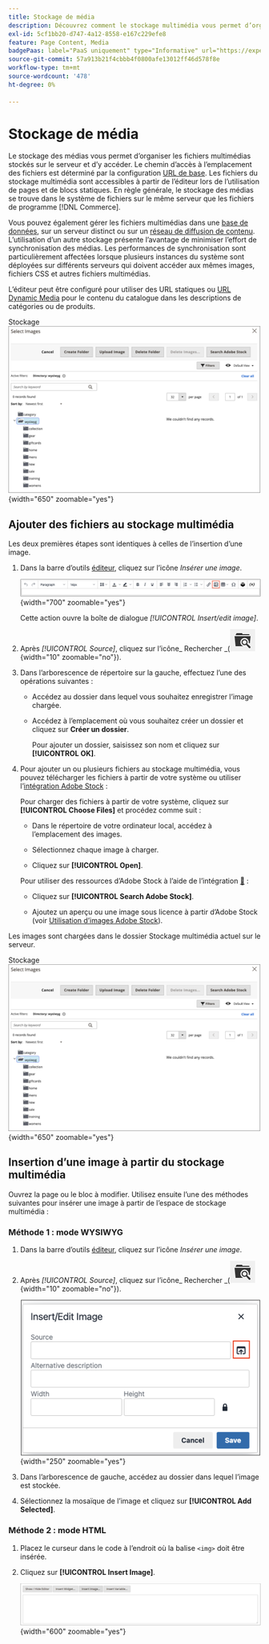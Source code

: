 ```yaml
---
title: Stockage de média
description: Découvrez comment le stockage multimédia vous permet d’organiser les fichiers multimédias Commerce stockés sur le serveur et d’y accéder.
exl-id: 5cf1bb20-d747-4a12-8558-e167c229efe8
feature: Page Content, Media
badgePaas: label="PaaS uniquement" type="Informative" url="https://experienceleague.adobe.com/fr/docs/commerce/user-guides/product-solutions" tooltip="S’applique uniquement aux projets Adobe Commerce on Cloud (infrastructure PaaS gérée par Adobe) et aux projets On-premise."
source-git-commit: 57a913b21f4cbbb4f0800afe13012ff46d578f8e
workflow-type: tm+mt
source-wordcount: '478'
ht-degree: 0%

---
```


# Stockage de média

Le stockage des médias vous permet d’organiser les fichiers multimédias stockés sur le serveur et d’y accéder. Le chemin d’accès à l’emplacement des fichiers est déterminé par la configuration [URL de base](../stores-purchase/store-urls.md). Les fichiers du stockage multimédia sont accessibles à partir de l’éditeur lors de l’utilisation de pages et de blocs statiques. En règle générale, le stockage des médias se trouve dans le système de fichiers sur le même serveur que les fichiers de programme [!DNL Commerce].

Vous pouvez également gérer les fichiers multimédias dans une [base de données](media-storage-database.md), sur un serveur distinct ou sur un [réseau de diffusion de contenu](media-storage-content-delivery-network.md). L’utilisation d’un autre stockage présente l’avantage de minimiser l’effort de synchronisation des médias. Les performances de synchronisation sont particulièrement affectées lorsque plusieurs instances du système sont déployées sur différents serveurs qui doivent accéder aux mêmes images, fichiers CSS et autres fichiers multimédias.

L’éditeur peut être configuré pour utiliser des URL statiques ou [URL Dynamic Media](../catalog/catalog-urls.md#configure-catalog-media-url-format) pour le contenu du catalogue dans les descriptions de catégories ou de produits.

Stockage ![[!DNL Commerce] Media](./assets/media-storage.png){width="650" zoomable="yes"}

## Ajouter des fichiers au stockage multimédia

Les deux premières étapes sont identiques à celles de l’insertion d’une image.

1. Dans la barre d’outils [éditeur](editor.md), cliquez sur l’icône _Insérer une image_.

   ![ Icône Insérer une image ](./assets/editor-toolbar-image-button.png){width="700" zoomable="yes"}

   Cette action ouvre la boîte de dialogue _[!UICONTROL Insert/edit image]_.

1. Après _[!UICONTROL Source]_, cliquez sur l’icône_ Rechercher _(![icône Rechercher](./assets/media-gallery-icon-browse.png){width="10" zoomable="no"}).

1. Dans l’arborescence de répertoire sur la gauche, effectuez l’une des opérations suivantes :

   - Accédez au dossier dans lequel vous souhaitez enregistrer l’image chargée.

   - Accédez à l’emplacement où vous souhaitez créer un dossier et cliquez sur **Créer un dossier**.

     Pour ajouter un dossier, saisissez son nom et cliquez sur **[!UICONTROL OK]**.

1. Pour ajouter un ou plusieurs fichiers au stockage multimédia, vous pouvez télécharger les fichiers à partir de votre système ou utiliser l’[intégration Adobe Stock](adobe-stock.md) :

   Pour charger des fichiers à partir de votre système, cliquez sur **[!UICONTROL Choose Files]** et procédez comme suit :

   - Dans le répertoire de votre ordinateur local, accédez à l’emplacement des images.

   - Sélectionnez chaque image à charger.

   - Cliquez sur **[!UICONTROL Open]**.

   Pour utiliser des ressources d’Adobe Stock à l’aide de l’intégration [&#128279;](adobe-stock.md) :

   - Cliquez sur **[!UICONTROL Search Adobe Stock]**.

   - Ajoutez un aperçu ou une image sous licence à partir d’Adobe Stock (voir [ Utilisation d’images Adobe Stock](adobe-stock-manage.md)).

Les images sont chargées dans le dossier Stockage multimédia actuel sur le serveur.

Stockage ![[!DNL Commerce] Media](./assets/media-storage.png){width="650" zoomable="yes"}

## Insertion d’une image à partir du stockage multimédia

Ouvrez la page ou le bloc à modifier. Utilisez ensuite l’une des méthodes suivantes pour insérer une image à partir de l’espace de stockage multimédia :

### Méthode 1 : mode WYSIWYG

1. Dans la barre d’outils [éditeur](editor.md), cliquez sur l’icône _Insérer une image_.

1. Après _[!UICONTROL Source]_, cliquez sur l’icône_ Rechercher _(![icône Rechercher](./assets/media-gallery-icon-browse.png){width="10" zoomable="no"}).

   ![Sélection de l’icône de recherche](./assets/editor-dialog-insert-image.png){width="250" zoomable="yes"}

1. Dans l’arborescence de gauche, accédez au dossier dans lequel l’image est stockée.

1. Sélectionnez la mosaïque de l’image et cliquez sur **[!UICONTROL Add Selected]**.

### Méthode 2 : mode HTML

1. Placez le curseur dans le code à l’endroit où la balise `<img>` doit être insérée.

1. Cliquez sur **[!UICONTROL Insert Image]**.

   ![Insérer une image (mode HTML)](./assets/editor-html-mode-insert-image.png){width="600" zoomable="yes"}
